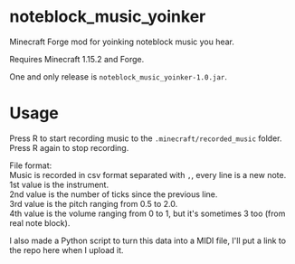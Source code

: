 # noteblock_music_yoinker
 Minecraft Forge mod for yoinking noteblock music you hear.

Requires Minecraft 1.15.2 and Forge.

One and only release is `noteblock_music_yoinker-1.0.jar`.

# Usage

Press R to start recording music to the `.minecraft/recorded_music` folder. Press R again to stop recording.

File format:  
Music is recorded in csv format separated with `,`, every line is a new note.  
1st value is the instrument.  
2nd value is the number of ticks since the previous line.  
3rd value is the pitch ranging from 0.5 to 2.0.  
4th value is the volume ranging from 0 to 1, but it's sometimes 3 too (from real note block).

I also made a Python script to turn this data into a MIDI file, I'll put a link to the repo here when I upload it.
